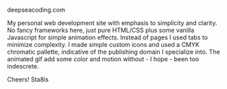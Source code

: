 deepseacoding.com

My personal web development site with emphasis to simplicity and clarity. 
No fancy frameworks here, just pure HTML/CSS plus some vanilla Javascript for simple animation effects. 
Instead of pages I used tabs to minimize complexity.
I made simple custom icons and used a CMYK chromatic pallette, indicative of the publishing domain I specialize into.
The animated gif add some color and motion without - I hope - been too indescrete.

Cheers!
Sta8is

